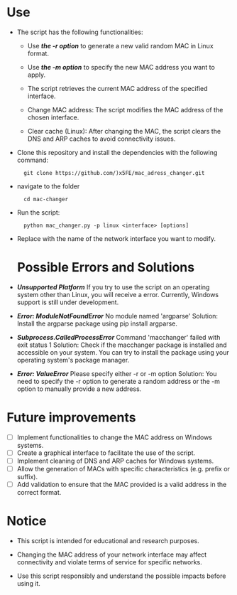 
# Use

- The script has the following functionalities:

  - Use ***the -r option*** to generate a new valid random MAC in Linux format.
    
  - Use ***the -m option*** to specify the new MAC address you want to apply.
    
  - The script retrieves the current MAC address of the specified interface.
    
  - Change MAC address: The script modifies the MAC address of the chosen interface.
    
  - Clear cache (Linux): After changing the MAC, the script clears the DNS and ARP caches to avoid connectivity issues.

- Clone this repository and install the dependencies with the following command:

        git clone https://github.com/)x5FE/mac_adress_changer.git

- navigate to the folder

        cd mac-changer

- Run the script:

        python mac_changer.py -p linux <interface> [options]
  
- Replace ***<interface>*** with the name of the network interface you want to modify.


  # Possible Errors and Solutions

- ***Unsupported Platform*** If you try to use the script on an operating system other than Linux, you will receive a error. Currently, Windows support is still under development.
- ***Error: ModuleNotFoundError*** No module named 'argparse'
  Solution: Install the argparse package using pip install argparse.
  
- ***Subprocess.CalledProcessError*** Command 'macchanger' failed with exit status 1
  Solution: Check if the macchanger package is installed and accessible on your system. You can try to install the package using your operating system's package manager.

- ***Error: ValueError*** Please specify either -r or -m option
  Solution: You need to specify the -r option to generate a random address or the -m option to manually provide a new address.
  

# Future improvements

- [ ] Implement functionalities to change the MAC address on Windows systems.
- [ ] Create a graphical interface to facilitate the use of the script.
- [ ] Implement cleaning of DNS and ARP caches for Windows systems.
- [ ] Allow the generation of MACs with specific characteristics (e.g. prefix or suffix).
- [ ] Add validation to ensure that the MAC provided is a valid address in the correct format.

# Notice

- This script is intended for educational and research purposes.
  
- Changing the MAC address of your network interface may affect connectivity and violate terms of service for specific networks.
  
- Use this script responsibly and understand the possible impacts before using it.

